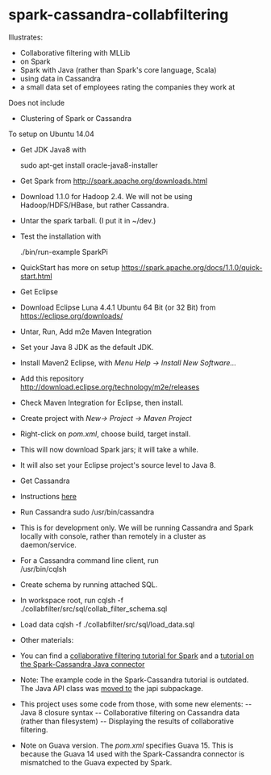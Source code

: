 spark-cassandra-collabfiltering
===============================

Illustrates:
- Collaborative filtering with MLLib
- on Spark 
- Spark with Java (rather than Spark's core language, Scala)
- using data in Cassandra
- a small data set of employees rating the companies they work at

Does not include
- Clustering of Spark or Cassandra

To setup on Ubuntu 14.04
- Get JDK Java8 with

    sudo apt-get install oracle-java8-installer

- Get Spark from http://spark.apache.org/downloads.html 
- Download 1.1.0 for Hadoop 2.4. We will not be using Hadoop/HDFS/HBase, but rather Cassandra.
- Untar the spark tarball. (I put it in ~/dev.)
- Test the installation with 

    ./bin/run-example SparkPi

- QuickStart has more on setup  https://spark.apache.org/docs/1.1.0/quick-start.html

- Get Eclipse
- Download Eclipse Luna 4.4.1 Ubuntu 64 Bit (or 32 Bit) from https://eclipse.org/downloads/
- Untar, Run, Add m2e Maven Integration
- Set your Java 8 JDK as the default JDK. 
- Install Maven2 Eclipse, with *Menu Help -> Install New Software…*
- Add this repository http://download.eclipse.org/technology/m2e/releases 
- Check Maven Integration for Eclipse, then install.

- Create project with *New-> Project -> Maven Project*

- Right-click on *pom.xml*, choose build, target install.
- This will now download Spark jars; it will take a while.
- It will also set your Eclipse project's  source level to Java 8.
 

- Get Cassandra
- Instructions [here](http://www.datastax.com/documentation/cassandra/2.0/cassandra/install/installDeb_t.html)
- Run Cassandra
     sudo /usr/bin/cassandra

- This is for development only. We will be running Cassandra and Spark locally with console, rather than remotely in a cluster as daemon/service.
- For a Cassandra command line client, run  
    /usr/bin/cqlsh

- Create schema by running attached SQL.
- In workspace root, run
 cqlsh -f ./collabfilter/src/sql/collab_filter_schema.sql
- Load data
    cqlsh -f ./collabfilter/src/sql/load_data.sql

- Other materials:
- You can find a [collaborative filtering tutorial for Spark](https://spark.apache.org/docs/1.1.0/mllib-collaborative-filtering.html)  and a [tutorial on the Spark-Cassandra Java connector](http://www.datastax.com/dev/blog/accessing-cassandra-from-spark-in-java) 
- Note: The example code in the Spark-Cassandra tutorial is outdated. The Java API class was [moved to](https://github.com/datastax/spark-cassandra-connector/commit/36ad9cd6c13600144e3e27533587db926e41af2e)  the  japi subpackage.
- This project uses some code from those, with some new elements:
-- Java 8 closure syntax
-- Collaborative filtering on Cassandra data (rather than  filesystem)
-- Displaying the  results of collaborative filtering.
- Note on Guava version. The *pom.xml* specifies Guava 15. This is because the  Guava 14 used with the Spark-Cassandra connector is mismatched to the Guava expected by Spark.

 


